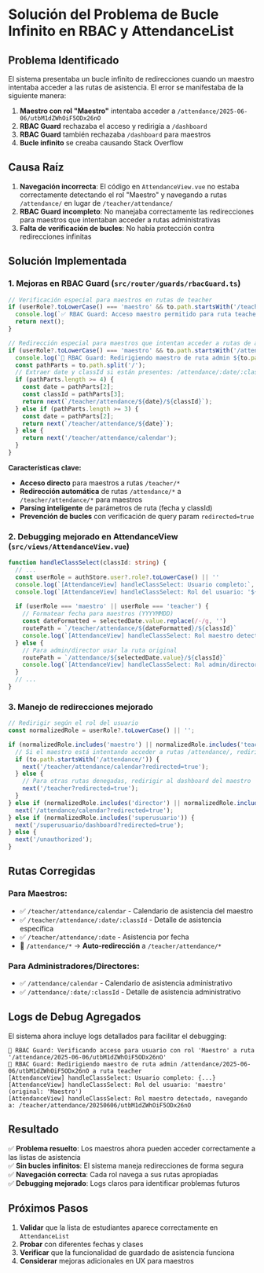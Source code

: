 # Solución del Problema de Bucle Infinito en RBAC y AttendanceList

## Problema Identificado

El sistema presentaba un bucle infinito de redirecciones cuando un maestro intentaba acceder a las rutas de asistencia. El error se manifestaba de la siguiente manera:

1. **Maestro con rol "Maestro"** intentaba acceder a `/attendance/2025-06-06/utbM1dZWhOiF5ODx26nO`
2. **RBAC Guard** rechazaba el acceso y redirigía a `/dashboard`
3. **RBAC Guard** también rechazaba `/dashboard` para maestros
4. **Bucle infinito** se creaba causando Stack Overflow

## Causa Raíz

1. **Navegación incorrecta**: El código en `AttendanceView.vue` no estaba correctamente detectando el rol "Maestro" y navegando a rutas `/attendance/` en lugar de `/teacher/attendance/`
2. **RBAC Guard incompleto**: No manejaba correctamente las redirecciones para maestros que intentaban acceder a rutas administrativas
3. **Falta de verificación de bucles**: No había protección contra redirecciones infinitas

## Solución Implementada

### 1. Mejoras en RBAC Guard (`src/router/guards/rbacGuard.ts`)

```typescript
// Verificación especial para maestros en rutas de teacher
if (userRole?.toLowerCase() === 'maestro' && to.path.startsWith('/teacher')) {
  console.log(`✅ RBAC Guard: Acceso maestro permitido para ruta teacher: ${to.path}`);
  return next();
}

// Redirección especial para maestros que intentan acceder a rutas de admin
if (userRole?.toLowerCase() === 'maestro' && to.path.startsWith('/attendance/')) {
  console.log(`🔄 RBAC Guard: Redirigiendo maestro de ruta admin ${to.path} a ruta teacher`);
  const pathParts = to.path.split('/');
  // Extraer date y classId si están presentes: /attendance/:date/:classId
  if (pathParts.length >= 4) {
    const date = pathParts[2];
    const classId = pathParts[3];
    return next(`/teacher/attendance/${date}/${classId}`);
  } else if (pathParts.length >= 3) {
    const date = pathParts[2];
    return next(`/teacher/attendance/${date}`);
  } else {
    return next('/teacher/attendance/calendar');
  }
}
```

**Características clave:**
- **Acceso directo** para maestros a rutas `/teacher/*`
- **Redirección automática** de rutas `/attendance/*` a `/teacher/attendance/*` para maestros
- **Parsing inteligente** de parámetros de ruta (fecha y classId)
- **Prevención de bucles** con verificación de query param `redirected=true`

### 2. Debugging mejorado en AttendanceView (`src/views/AttendanceView.vue`)

```typescript
function handleClassSelect(classId: string) {
  // ...
  const userRole = authStore.user?.role?.toLowerCase() || ''
  console.log(`[AttendanceView] handleClassSelect: Usuario completo:`, authStore.user)
  console.log(`[AttendanceView] handleClassSelect: Rol del usuario: '${userRole}' (original: '${authStore.user?.role}')`)
  
  if (userRole === 'maestro' || userRole === 'teacher') {
    // Formatear fecha para maestros (YYYYMMDD)
    const dateFormatted = selectedDate.value.replace(/-/g, '')
    routePath = `/teacher/attendance/${dateFormatted}/${classId}`
    console.log(`[AttendanceView] handleClassSelect: Rol maestro detectado, navegando a: ${routePath}`)
  } else {
    // Para admin/director usar la ruta original
    routePath = `/attendance/${selectedDate.value}/${classId}`
    console.log(`[AttendanceView] handleClassSelect: Rol admin/director, navegando a: ${routePath}`)
  }
  // ...
}
```

### 3. Manejo de redirecciones mejorado

```typescript
// Redirigir según el rol del usuario
const normalizedRole = userRole?.toLowerCase() || '';

if (normalizedRole.includes('maestro') || normalizedRole.includes('teacher')) {
  // Si el maestro está intentando acceder a rutas /attendance/, redirigir a /teacher/attendance/calendar
  if (to.path.startsWith('/attendance/')) {
    next('/teacher/attendance/calendar?redirected=true');
  } else {
    // Para otras rutas denegadas, redirigir al dashboard del maestro
    next('/teacher?redirected=true');
  }
} else if (normalizedRole.includes('director') || normalizedRole.includes('admin')) {
  next('/attendance/calendar?redirected=true');
} else if (normalizedRole.includes('superusuario')) {
  next('/superusuario/dashboard?redirected=true');
} else {
  next('/unauthorized');
}
```

## Rutas Corregidas

### Para Maestros:
- ✅ `/teacher/attendance/calendar` - Calendario de asistencia del maestro
- ✅ `/teacher/attendance/:date/:classId` - Detalle de asistencia específica
- ✅ `/teacher/attendance/:date` - Asistencia por fecha
- 🔄 `/attendance/*` → **Auto-redirección** a `/teacher/attendance/*`

### Para Administradores/Directores:
- ✅ `/attendance/calendar` - Calendario de asistencia administrativo
- ✅ `/attendance/:date/:classId` - Detalle de asistencia administrativo

## Logs de Debug Agregados

El sistema ahora incluye logs detallados para facilitar el debugging:

```
👤 RBAC Guard: Verificando acceso para usuario con rol 'Maestro' a ruta '/attendance/2025-06-06/utbM1dZWhOiF5ODx26nO'
🔄 RBAC Guard: Redirigiendo maestro de ruta admin /attendance/2025-06-06/utbM1dZWhOiF5ODx26nO a ruta teacher
[AttendanceView] handleClassSelect: Usuario completo: {...}
[AttendanceView] handleClassSelect: Rol del usuario: 'maestro' (original: 'Maestro')
[AttendanceView] handleClassSelect: Rol maestro detectado, navegando a: /teacher/attendance/20250606/utbM1dZWhOiF5ODx26nO
```

## Resultado

✅ **Problema resuelto**: Los maestros ahora pueden acceder correctamente a las listas de asistencia  
✅ **Sin bucles infinitos**: El sistema maneja redirecciones de forma segura  
✅ **Navegación correcta**: Cada rol navega a sus rutas apropiadas  
✅ **Debugging mejorado**: Logs claros para identificar problemas futuros  

## Próximos Pasos

1. **Validar** que la lista de estudiantes aparece correctamente en `AttendanceList`
2. **Probar** con diferentes fechas y clases
3. **Verificar** que la funcionalidad de guardado de asistencia funciona
4. **Considerar** mejoras adicionales en UX para maestros
